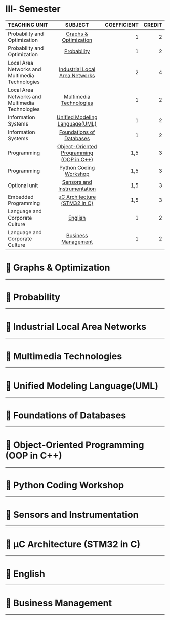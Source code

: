 # Ⅲ- Semester
| TEACHING UNIT                | SUBJECT                      | COEFFICIENT |CREDIT    |
|:--------                     |:--------:                    | --------:   |--------: |
| Probability and Optimization                 | [Graphs & Optimization]()                     |     1  |    2 |
| Probability and Optimization                 | [Probability]()                      |     1  |   2 |
| Local Area Networks and Multimedia Technologies                     | [Industrial Local Area Networks]()   |     2    |    4 |
| Local Area Networks and Multimedia Technologies                     | 	[Multimedia Technologies]()          |     1    |    2 |   
| Information Systems        | [Unified Modeling Language(UML)]()              |    1    |    2 |
| Information Systems        | [	Foundations of Databases]()           |     1  |    2 |
| Programming    |  [Object-Oriented Programming (OOP in C++)]()   |     1,5  |    3 |
| Programming    | [Python Coding Workshop]()            |     1,5  |    3 |
| Optional unit | 	[Sensors and Instrumentation]()                      |     1,5    |   3 |
| Embedded Programming | [µC Architecture (STM32 in C)]()      |     1,5    |    3 |
| Language and Corporate Culture  | [English]()     |     1    |    2 |
| Language and Corporate Culture  | 	[Business Management]()     |     1    |    2 |


# 📖 Graphs & Optimization

---

# 📖 Probability  

---

# 📖 Industrial Local Area Networks

---

# 📖 Multimedia Technologies

---

# 📖 Unified Modeling Language(UML) 

---

# 📖 Foundations of Databases  

---

# 📖 Object-Oriented Programming (OOP in C++)

---

# 📖 Python Coding Workshop 

---

# 📖 Sensors and Instrumentation 

---

# 📖 µC Architecture (STM32 in C)

---

# 📖 English

---

# 📖 Business Management

---